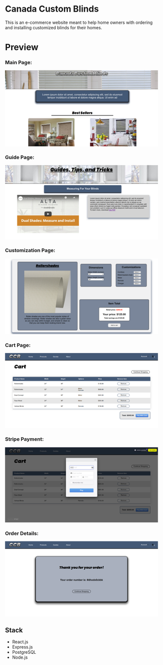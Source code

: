 # Canada Custom Blinds

This is an e-commerce website meant to help home owners with ordering and installing customized blinds for their homes.

# Preview

### Main Page:

!["Main Page"](https://github.com/jbawt/CanadaBlinds/blob/main/Docs/home-page.png)

### Guide Page:

!["Guide"](https://github.com/jbawt/CanadaBlinds/blob/main/Docs/guide-page.png)

### Customization Page:

!["Customize page"](https://github.com/jbawt/CanadaBlinds/blob/main/Docs/customization-page.png)

### Cart Page:

!["Cart"](https://github.com/jbawt/CanadaBlinds/blob/main/Docs/cart.png)

### Stripe Payment:

!["Stripe pay"](https://github.com/jbawt/CanadaBlinds/blob/main/Docs/stripe-pay.png)

### Order Details:

!["Order Details"](https://github.com/jbawt/CanadaBlinds/blob/main/Docs/order-details.png)

## Stack

- React.js
- Express.js
- PostgreSQL
- Node.js
